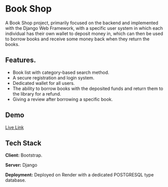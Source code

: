 
# Book Shop

A Book Shop project, primarily focused on the backend and implemented with the Django Web Framework, with a specific user system in which each individual has their own wallet to deposit money in, which can then be used to borrow books and receive some money back when they return the books. 





## Features.

- Book list with category-based search method.
- A secure registration and login system.
- Dedicated wallet for all users.
- The ability to borrow books with the deposited funds and return them to the library for a refund.
- Giving a review after borrowing a specific book.


## Demo

[Live Link](https://book-shop-wa65.onrender.com/)


## Tech Stack

**Client:** Bootstrap.

**Server:** Django

**Deployment:** Deployed on Render with a dedicated POSTGRESQL type database.

